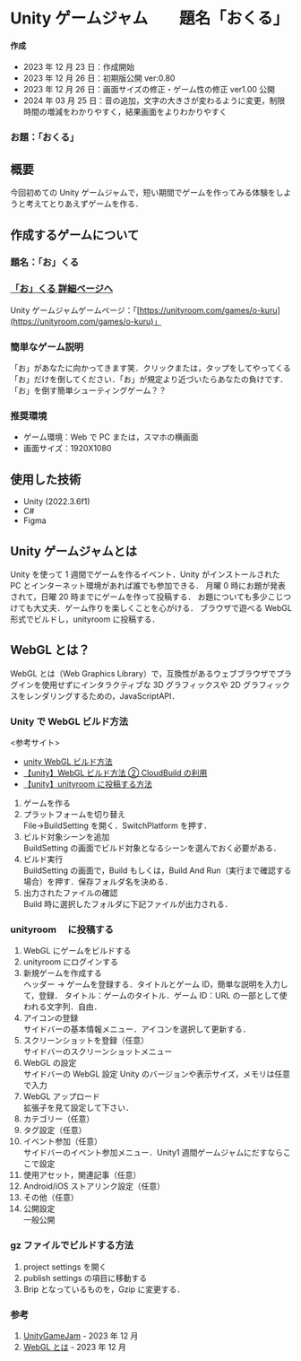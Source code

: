 # Unity ゲームジャム　　題名「おくる」

#### 作成

- 2023 年 12 月 23 日：作成開始
- 2023 年 12 月 26 日：初期版公開 ver:0.80
- 2023 年 12 月 26 日：画面サイズの修正・ゲーム性の修正 ver1.00 公開
- 2024 年 03 月 25 日：音の追加，文字の大きさが変わるように変更，制限時間の増減をわかりやすく，結果画面をよりわかりやすく

### お題：「おくる」

## 概要

今回初めての Unity ゲームジャムで，短い期間でゲームを作ってみる体験をしようと考えてとりあえずゲームを作る．

## 作成するゲームについて

### 題名：「お」くる

### [「お」くる 詳細ページへ](okuru_detail.md)

Unity ゲームジャムゲームページ：「[https://unityroom.com/games/o-kuru](https://unityroom.com/games/o-kuru)」

### 簡単なゲーム説明

「お」があなたに向かってきます笑．クリックまたは，タップをしてやってくる「お」だけを倒してください．「お」が規定より近づいたらあなたの負けです．
「お」を倒す簡単シューティングゲーム？？

### 推奨環境

- ゲーム環境：Web で PC または，スマホの横画面
- 画面サイズ：1920X1080

## 使用した技術

- Unity (2022.3.6f1)
- C#
- Figma

## Unity ゲームジャムとは

Unity を使って 1 週間でゲームを作るイベント．Unity がインストールされた PC とインターネット環境があれば誰でも参加できる．
月曜 0 時にお題が発表されて，日曜 20 時までにゲームを作って投稿する．
お題についても多少こじつけても大丈夫．ゲーム作りを楽しくことを心がける．
ブラウザで遊べる WebGL 形式でビルドし，unityroom に投稿する．

## WebGL とは？

WebGL とは（Web Graphics Library）で，互換性があるウェブブラウザでプラグインを使用せずにインタラクティブな 3D グラフィックスや 2D グラフィックスをレンダリングするための，JavaScriptAPI．

### Unity で WebGL ビルド方法

<参考サイト>

- [unity WebGL ビルド方法](https://blog.naichilab.com/entry/2017/04/29/125527)
- [【unity】WebGL ビルド方法 ② CloudBuild の利用](https://blog.naichilab.com/entry/cloud-build-webgl)
- [【unity】unityroom に投稿する方法](https://blog.naichilab.com/entry/how-to-upload-unityroom)

1. ゲームを作る
2. プラットフォームを切り替え<br>
   File→BuildSetting を開く．SwitchPlatform を押す．
3. ビルド対象シーンを追加<br>
   BuildSetting の画面でビルド対象となるシーンを選んでおく必要がある．
4. ビルド実行<br>
   BuildSetting の画面で，Build もしくは，Build And Run（実行まで確認する場合）を押す．保存フォルダ名を決める．
5. 出力されたファイルの確認<br>
   Build 時に選択したフォルダに下記ファイルが出力される．

### unityroom 　に投稿する

1. WebGL にゲームをビルドする
2. unityroom にログインする
3. 新規ゲームを作成する<br>
   ヘッダー → ゲームを登録する．タイトルとゲーム ID，簡単な説明を入力して，登録．
   タイトル：ゲームのタイトル．ゲーム ID：URL の一部として使われる文字列．自由．
4. アイコンの登録<br>
   サイドバーの基本情報メニュー．アイコンを選択して更新する．
5. スクリーンショットを登録（任意）<br>
   サイドバーのスクリーンショットメニュー
6. WebGL の設定<br>
   サイドバーの WebGL 設定
   Unity のバージョンや表示サイズ，メモリは任意で入力
7. WebGL アップロード<br>
   拡張子を見て設定して下さい．
8. カテゴリー（任意）
9. タグ設定（任意）
10. イベント参加（任意）<br>
    サイドバーのイベント参加メニュー．Unity1 週間ゲームジャムにだすならここで設定
11. 使用アセット，関連記事（任意）
12. Android/iOS ストアリンク設定（任意）
13. その他（任意）
14. 公開設定<br>
    一般公開

### gz ファイルでビルドする方法

1. project settings を開く
2. publish settings の項目に移動する
3. Brip となっているものを，Gzip に変更する．

### 参考

1. [UnityGameJam](https://unityroom.com/unity1weeks) - 2023 年 12 月
2. [WebGL とは](https://try-m.co.jp/blog/web-create/7350/) - 2023 年 12 月
